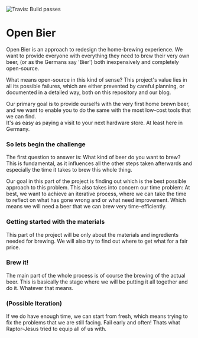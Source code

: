 ![Travis: Build passes](http://t0.gstatic.com/images?q=tbn:ANd9GcTvWxTfrNpbtDbxelRY1ne3qgvttBGMkXH0YrbWwfQSQ7XK8vB-qxvwhUo)

# Open Bier

Open Bier is an approach to redesign the home-brewing experience. 
We want to provide everyone with everything they need to brew their very own beer, (or as the Germans say 'Bier')
both inexpensively and completely open-source.

What means open-source in this kind of sense? This project's value lies in all its possible failures,
which are either prevented by careful planning, or documented in a detailed way, both on this repository and our blog.

Our primary goal is to provide ourselfs with the very first home brewn beer, and we want to enable you to do the same
with the most low-cost tools that we can find.  
It's as easy as paying a visit to your next hardware store. At least here in Germany.

### So lets begin the challenge

The first question to answer is: What kind of beer do you want to brew?  
This is fundamental, as it influences all the other steps taken afterwards and especially the time it takes to brew this
whole thing.

Our goal in this part of the project is finding out which is the best possible approach to this problem.
This also takes into concern our time problem: At best, we want to achieve an iterative process, where we can
take the time to reflect on what has gone wrong and or what need improvement.
Which means we will need a beer that we can brew very time-efficiently.

### Getting started with the materials

This part of the project will be only about the materials and ingredients needed for brewing. We will also try to find
out where to get what for a fair price.

### Brew it!

The main part of the whole process is of course the brewing of the actual beer.
This is basically the stage where we will be putting it all together and do it. Whatever that means.

### (Possible Iteration)

If we do have enough time, we can start from fresh, which means trying to fix the problems that we are still facing.
Fail early and often! Thats what Raptor-Jesus tried to equip all of us with.
